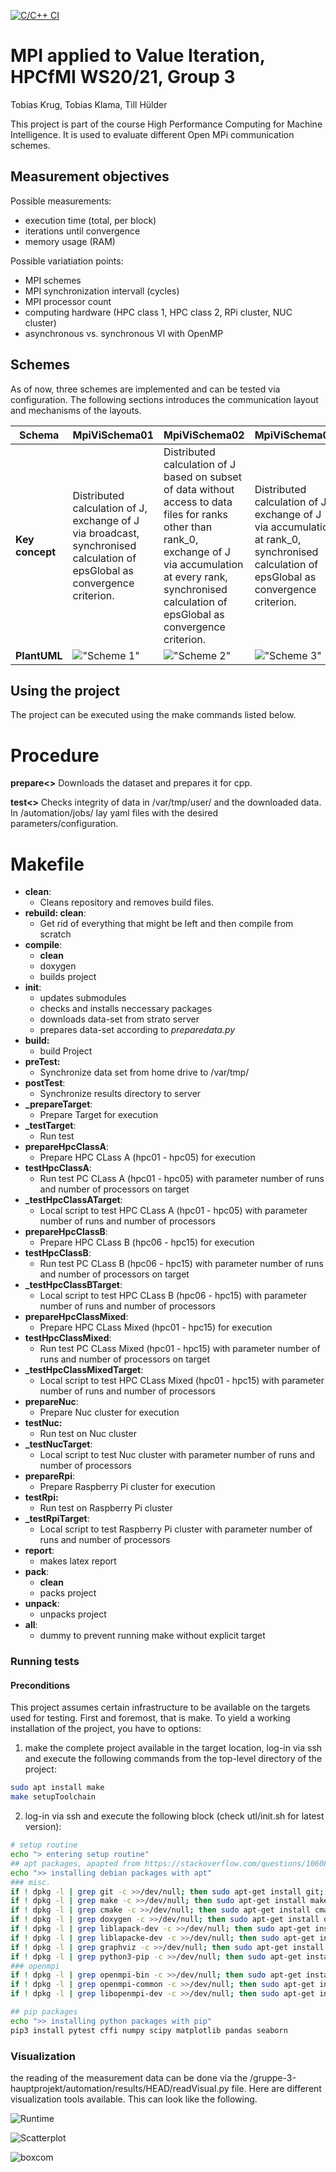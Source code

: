 [![C/C++ CI](https://github.com/hashkode/hpcfmi-mpivi/actions/workflows/c-cpp.yml/badge.svg)](https://github.com/hashkode/hpcfmi-mpivi/actions/workflows/c-cpp.yml)

# MPI applied to Value Iteration, HPCfMI WS20/21, Group 3
Tobias Krug, Tobias Klama, Till Hülder

This project is part of the course High Performance Computing for Machine Intelligence. It is used to evaluate different Open MPi communication schemes.

## Measurement objectives
Possible measurements:
  - execution time (total, per block)
  - iterations until convergence
  - memory usage (RAM)

Possible variatiation points:
  - MPI schemes 
  - MPI synchronization intervall (cycles)
  - MPI processor count
  - computing hardware (HPC class 1, HPC class 2, RPi cluster, NUC cluster)
  - asynchronous vs. synchronous VI with OpenMP

## Schemes
As of now, three schemes are implemented and can be tested via configuration. The following sections introduces the communication layout and mechanisms of the layouts.

| **Schema**      | MpiViSchema01                                                                                                              | MpiViSchema02| MpiViSchema03|
|-----------------|----------------------------------------------------------------------------------------------------------------------------|-------|-------|
| **Key concept** | Distributed calculation of J, exchange of J via broadcast, synchronised calculation of epsGlobal as convergence criterion. | Distributed calculation of J based on subset of data without access to data files for ranks other than rank_0, exchange of J via accumulation at every rank, synchronised calculation of epsGlobal as convergence criterion. | Distributed calculation of J, exchange of J via accumulation at rank_0, synchronised calculation of epsGlobal as convergence criterion. |
| **PlantUML**    | !["Scheme 1"](./rep/puml/gen/scheme1/scheme1.svg "Scheme 1")                                                               | !["Scheme 2"](./rep/puml/gen/scheme2/scheme2.svg "Scheme 2")   | !["Scheme 3"](./rep/puml/gen/scheme3/scheme3.svg "Scheme 3")  |

## Using the project
The project can be executed using the make commands listed below.

# Procedure
**prepare<>**
Downloads the dataset and prepares it for cpp.

**test<>**
Checks integrity of data in /var/tmp/user/ and the downloaded data.
In /automation/jobs/ lay yaml files with the desired parameters/configuration.

# Makefile

- **clean**:
  - Cleans repository and removes build files.
- **rebuild: clean**: 
  - Get rid of everything that might be left and then compile from scratch
- **compile**: 
  - **clean**
  - doxygen
  - builds project
- **init**:
  - updates submodules
  - checks and installs neccessary packages
  - downloads data-set from strato server
  - prepares data-set according to _preparedata.py_
- **build:**
  - build Project
- **preTest:**
   - Synchronize data set from home drive to /var/tmp/
- **postTest**:
   - Synchronize results directory to server
- **_prepareTarget**:
   - Prepare Target for execution
- **_testTarget**:
  - Run test 
- **prepareHpcClassA**:
  - Prepare HPC CLass A (hpc01 - hpc05) for execution
- **testHpcClassA**:
  - Run test PC CLass A (hpc01 - hpc05) with parameter number of runs and number of processors on target
- **_testHpcClassATarget**:
  - Local script to test HPC CLass A (hpc01 - hpc05) with parameter number of runs and number of processors
- **prepareHpcClassB**:
  - Prepare HPC CLass B (hpc06 - hpc15) for execution
- **testHpcClassB**:
  - Run test PC CLass B (hpc06 - hpc15) with parameter number of runs and number of processors on target
- **_testHpcClassBTarget**:
  - Local script to test HPC CLass B (hpc06 - hpc15) with parameter number of runs and number of processors
- **prepareHpcClassMixed**:
  - Prepare HPC CLass Mixed (hpc01 - hpc15) for execution
- **testHpcClassMixed**:
  - Run test PC CLass Mixed (hpc01 - hpc15) with parameter number of runs and number of processors on target
- **_testHpcClassMixedTarget**:
  - Local script to test HPC CLass Mixed (hpc01 - hpc15) with parameter number of runs and number of processors
- **prepareNuc**:
  - Prepare Nuc cluster for execution
- **testNuc:**
  - Run test on Nuc cluster
- **_testNucTarget**:
  - Local script to test Nuc cluster with parameter number of runs and number of processors
- **prepareRpi**:
  - Prepare Raspberry Pi cluster for execution
- **testRpi:**
  - Run test on Raspberry Pi cluster
- **_testRpiTarget**:
  - Local script to test Raspberry Pi cluster with parameter number of runs and number of processors
- **report**:
  - makes latex report
- **pack**:
  - **clean**
  - packs project
- **unpack**:
  - unpacks project
- **all**:
  -  dummy to prevent running make without explicit target

### Running tests
#### Preconditions
This project assumes certain infrastructure to be available on the targets used for testing. First and foremost, that is make. To yield a working installation of the project, you have to options:
1) make the complete project available in the target location, log-in via ssh and execute the following commands from the top-level directory of the project: 
```bash
sudo apt install make
make setupToolchain
```
2) log-in via ssh and execute the following block (check utl/init.sh for latest version):
```bash
# setup routine
echo "> entering setup routine"
## apt packages, apapted from https://stackoverflow.com/questions/10608004/auto-install-packages-from-inside-makefile
echo ">> installing debian packages with apt"
### misc.
if ! dpkg -l | grep git -c >>/dev/null; then sudo apt-get install git; fi
if ! dpkg -l | grep make -c >>/dev/null; then sudo apt-get install make; fi
if ! dpkg -l | grep cmake -c >>/dev/null; then sudo apt-get install cmake; fi
if ! dpkg -l | grep doxygen -c >>/dev/null; then sudo apt-get install doxygen; fi
if ! dpkg -l | grep liblapack-dev -c >>/dev/null; then sudo apt-get install liblapack-dev; fi
if ! dpkg -l | grep liblapacke-dev -c >>/dev/null; then sudo apt-get install liblapacke-dev; fi
if ! dpkg -l | grep graphviz -c >>/dev/null; then sudo apt-get install graphviz; fi
if ! dpkg -l | grep python3-pip -c >>/dev/null; then sudo apt-get install python3-pip; fi
### openmpi
if ! dpkg -l | grep openmpi-bin -c >>/dev/null; then sudo apt-get install openmpi-bin; fi
if ! dpkg -l | grep openmpi-common -c >>/dev/null; then sudo apt-get install openmpi-common; fi
if ! dpkg -l | grep libopenmpi-dev -c >>/dev/null; then sudo apt-get install libopenmpi-dev; fi

## pip packages
echo ">> installing python packages with pip"
pip3 install pytest cffi numpy scipy matplotlib pandas seaborn
```
### Visualization
the reading of the measurement data can be done via the  /gruppe-3-hauptprojekt/automation/results/HEAD/readVisual.py file. Here are different visualization tools available. This can look like the following.

![](./rep/img/Runtime_World_Read_me.svg "Runtime")

![](./rep/img/scatterplot.svg "Scatterplot")

![](./rep/img/boxcom.svg "boxcom")
